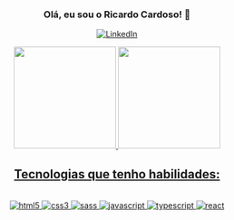 <div align="center">

### Olá, eu sou o Ricardo Cardoso! 👋 

[![LinkedIn](https://img.shields.io/badge/LinkedIn-0077B5?style=for-the-badge&logo=linkedin&logoColor=white)](https://www.linkedin.com/in/ricardo-cardoso-705341215/)
  
  <a href="https://github.com/ricardocardoso90">
  <img height="180em" src="https://github-readme-stats.vercel.app/api/top-langs/?username=ricardocardoso90&layout=compact&langs_count=7&theme=dracula"/>
  <img height="180em" src="https://github-readme-stats.vercel.app/api?username=ricardocardoso90&show_icons=true&theme=dracula&include_all_commits=true&count_private=true"/>

  ## Tecnologias que tenho habilidades:

<div style="display: inline_block"> <br/>
  <img style="align: center" alt="html5" src="https://img.shields.io/badge/HTML5-E34F26?style=for-the-badge&logo=html5&logoColor=white"/>
  <img style="align: center" alt="css3" src="https://img.shields.io/badge/CSS3-1572B6?style=for-the-badge&logo=css3&logoColor=white"/>
  <img style="align: center" alt="sass" src="https://img.shields.io/badge/Sass-CC6699?style=for-the-badge&logo=sass&logoColor=white"/>
  <img style="align: center" alt="javascript" src="https://img.shields.io/badge/JavaScript-323330?style=for-the-badge&logo=javascript&logoColor=F7DF1E"/>
  <img style="align: center" alt="typescript" src="https://img.shields.io/badge/TypeScript-007ACC?style=for-the-badge&logo=typescript&logoColor=white"/>
  <img style="align: center" alt="react" src="https://img.shields.io/badge/React-20232A?style=for-the-badge&logo=react&logoColor=61DAFB"/>
</div>
</div>
